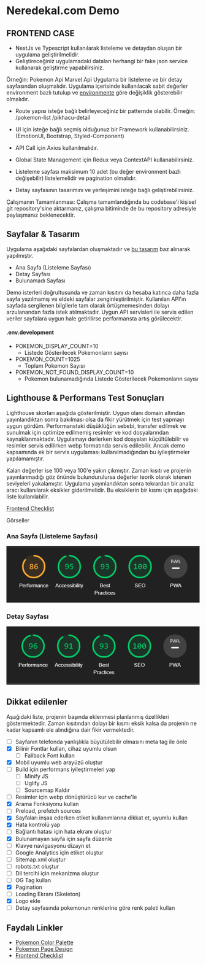 # Neredekal.com Demo

## FRONTEND CASE

- NextJs ve Typescript kullanılarak listeleme ve detaydan oluşan bir uygulama
  geliştirilmelidir.
- Geliştireceğiniz uygulamadaki dataları herhangi bir fake json service kullanarak
  geliştirme yapabilirsiniz.

Örneğin:
Pokemon Api
Marvel Api
Uygulama bir listeleme ve bir detay sayfasından oluşmalıdır.
Uygulama içerisinde kullanılacak sabit değerler environment bazlı tutulup ve [environmente](#envdevelopment) göre
değişiklik gösterebilir olmalıdır.

- Route yapısı isteğe bağlı belirleyeceğiniz bir patternde olabilir.
  Örneğin:
  /pokemon-list
  /pikhacu-detail

- UI için isteğe bağlı seçmiş olduğunuz bir Framework kullanabilirsiniz. (EmotionUI,
  Bootstrap, Styled-Component)

- API Call için Axios kullanılmalıdır.
- Global State Management için Redux veya ContextAPI kullanabilirsiniz.
- Listeleme sayfası maksimum 10 adet (bu değer environment bazlı değişebilir)
  listelemelidir ve pagination olmalıdır.
- Detay sayfasının tasarımını ve yerleşimini isteğe bağlı geliştirebilirsiniz.

Çalışmanın Tamamlanması:
Çalışma tamamlandığında bu codebase'i kişisel git repository'sine aktarmanız, çalışma bitiminde
de bu repository adresiyle paylaşmanız beklenecektir.

## Sayfalar & Tasarım

Uygulama aşağıdaki sayfalardan oluşmaktadır ve [bu tasarım](https://dribbble.com/shots/21488745-Pok-dex-Web-Version-Redesign) baz alınarak yapılmıştır.

- Ana Sayfa (Listeleme Sayfası)
- Detay Sayfası
- Bulunamadı Sayfası

Demo isterleri doğrultusunda ve zaman kısıtını da hesaba katınca daha fazla sayfa yazılmamış ve eldeki sayfalar zenginleştirilmiştir. Kullanılan API'ın sayfada sergilenen bilgilerle tam olarak örtüşmemesinden dolayı arzulanandan fazla istek atılmaktadır. Uygun API servisleri ile servis edilen veriler sayfalara uygun hale getirilirse performansta artış görülecektir.

#### .env.development

- POKEMON_DISPLAY_COUNT=10
  - Listede Gösterilecek Pokemonların sayısı
- POKEMON_COUNT=1025
  - Toplam Pokemon Sayısı
- POKEMON_NOT_FOUND_DISPLAY_COUNT=10
  - Pokemon bulunamadığında Listede Gösterilecek Pokemonların sayısı

## Lighthouse & Performans Test Sonuçları

Lighthouse skorları aşağıda gösterilmiştir. Uygun olanı domain altından yayınlandıktan sonra bakılması olsa da fikir yürütmek için test yapmayı uygun gördüm. Performanstaki düşüklüğün sebebi, transfer edilmek ve sunulmak için optimize edilmemiş resimler ve kod dosyalarından kaynaklanmaktadır. Uygulamayı derlerken kod dosyaları küçültülebilir ve resimler servis edilirken webp formatında servis edilebilir. Ancak demo kapsamında ek bir servis uygulaması kullanılmadığından bu iyileştirmeler yapılamamıştır.

Kalan değerler ise 100 veya 100'e yakın çıkmıştır. Zaman kısıtı ve projenin yayınlanmadığı göz önünde bulundurulursa değerler teorik olarak istenen seviyeleri yakalamıştır. Uygulama yayınlandıktan sonra tekrardan bir analiz aracı kullanılarak eksikler giderilmelidir. Bu eksiklerin bir kısmı için aşağıdaki liste kullanılabilir.

[Frontend Checklist](https://github.com/thedaviddias/Front-End-Checklist)

Görseller

<h3>Ana Sayfa (Listeleme Sayfası)</h3>
<img src="./homepage.png" alt="Ana Sayfa (Listeleme Sayfası)">
<h3>Detay Sayfası</h3>
<img src="./detailpage.png"/>

## Dikkat edilenler

Aşağıdaki liste, projenin başında eklenmesi planlanmış özellikleri göstermektedir. Zaman kısıtından dolayı bir kısmı eksik kalsa da projenin ne kadar kapsamlı ele alındığına dair fikir vermektedir.

- [ ] Sayfanın telefonda yanlışlıkla büyütülebilir olmasını meta tag ile önle
- [x] Bilinir Fontlar kullan, cihaz uyumlu olsun
  - [ ] Fallback Font kullan
- [x] Mobil uyumlu web arayüzü oluştur
- [ ] Build için performans iyileştirmeleri yap
  - [ ] Minify JS
  - [ ] Uglify JS
  - [ ] Sourcemap Kaldır
- [ ] Resimler için webp dönüştürücü kur ve cache'le
- [x] Arama Fonksiyonu kullan
- [ ] Preload, prefetch sources
- [x] Sayfaları inşaa ederken etiket kullanımlarına dikkat et, uyumlu kullan
- [x] Hata kontrolü yap
- [ ] Bağlantı hatası için hata ekranı oluştur
- [x] Bulunamayan sayfa için sayfa düzenle
- [ ] Klavye navigasyonu dizayn et
- [ ] Google Analytics için etiket oluştur
- [ ] Sitemap.xml oluştur
- [ ] robots.txt oluştur
- [ ] Dil tercihi için mekanizma oluştur
- [ ] OG Tag kullan
- [x] Pagination
- [ ] Loading Ekranı (Skeleton)
- [x] Logo ekle
- [ ] Detay sayfasında pokemonun renklerine göre renk paleti kullan

## Faydalı Linkler

- [Pokemon Color Palette](https://pokemonpalette.com/)
- [Pokemon Page Design](https://dribbble.com/shots/21488745-Pok-dex-Web-Version-Redesign)
- [Frontend Checklist](https://github.com/thedaviddias/Front-End-Checklist)

